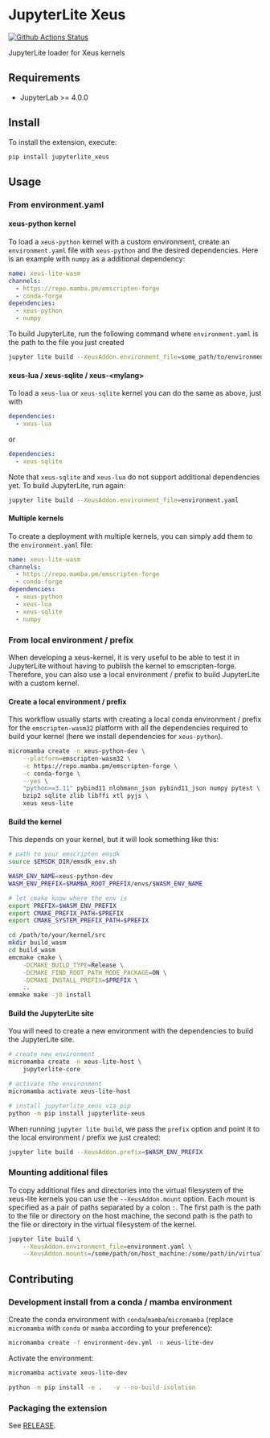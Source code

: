# JupyterLite Xeus

[![Github Actions Status](https://github.com/jupyterlite/xeus/workflows/Build/badge.svg)](https://github.com/jupyterlite/xeus/actions/workflows/build.yml)

JupyterLite loader for Xeus kernels

## Requirements

- JupyterLab >= 4.0.0

## Install

To install the extension, execute:

```bash
pip install jupyterlite_xeus
```

## Usage

### From environment.yaml

#### xeus-python kernel

To load a `xeus-python` kernel with a custom environment, create an `environment.yaml` file with `xeus-python` and the desired dependencies. Here is an example with `numpy` as a additional dependency:

```yaml
name: xeus-lite-wasm
channels:
  - https://repo.mamba.pm/emscripten-forge
  - conda-forge
dependencies:
  - xeus-python
  - numpy
```

To build JupyterLite, run the following command where `environment.yaml` is the path to the file you just created

```bash
jupyter lite build --XeusAddon.environment_file=some_path/to/environment.yaml
```

#### xeus-lua / xeus-sqlite / xeus-\<mylang\>

To load a `xeus-lua` or `xeus-sqlite` kernel you can
do the same as above, just with

```yaml
dependencies:
  - xeus-lua
```

or

```yaml
dependencies:
  - xeus-sqlite
```

Note that `xeus-sqlite` and `xeus-lua` do not support additional dependencies yet.
To build JupyterLite, run again:

```bash
jupyter lite build --XeusAddon.environment_file=environment.yaml
```

#### Multiple kernels

To create a deployment with multiple kernels, you can simply add them to the `environment.yaml` file:

```yaml
name: xeus-lite-wasm
channels:
  - https://repo.mamba.pm/emscripten-forge
  - conda-forge
dependencies:
  - xeus-python
  - xeus-lua
  - xeus-sqlite
  - numpy
```

### From local environment / prefix

When developing a xeus-kernel, it is very useful to be able to test it in JupyterLite without having to publish the kernel to emscripten-forge. Therefore, you can also use a local environment / prefix to build JupyterLite with a custom kernel.

#### Create a local environment / prefix

This workflow usually starts with creating a local conda environment / prefix for the `emscripten-wasm32` platform with all the dependencies required to build your kernel (here we install dependencies for `xeus-python`).

```bash
micromamba create -n xeus-python-dev \
    --platform=emscripten-wasm32 \
    -c https://repo.mamba.pm/emscripten-forge \
    -c conda-forge \
    --yes \
    "python>=3.11" pybind11 nlohmann_json pybind11_json numpy pytest \
    bzip2 sqlite zlib libffi xtl pyjs \
    xeus xeus-lite
```

#### Build the kernel

This depends on your kernel, but it will look something like this:

```bash
# path to your emscripten emsdk
source $EMSDK_DIR/emsdk_env.sh

WASM_ENV_NAME=xeus-python-dev
WASM_ENV_PREFIX=$MAMBA_ROOT_PREFIX/envs/$WASM_ENV_NAME

# let cmake know where the env is
export PREFIX=$WASM_ENV_PREFIX
export CMAKE_PREFIX_PATH=$PREFIX
export CMAKE_SYSTEM_PREFIX_PATH=$PREFIX

cd /path/to/your/kernel/src
mkdir build_wasm
cd build_wasm
emcmake cmake \
    -DCMAKE_BUILD_TYPE=Release \
    -DCMAKE_FIND_ROOT_PATH_MODE_PACKAGE=ON \
    -DCMAKE_INSTALL_PREFIX=$PREFIX \
    ..
emmake make -j8 install
```

#### Build the JupyterLite site

You will need to create a new environment with the dependencies to build the JupyterLite site.

```bash
# create new environment
micromamba create -n xeus-lite-host \
    jupyterlite-core

# activate the environment
micromamba activate xeus-lite-host

# install jupyterlite_xeus via pip
python -m pip install jupyterlite-xeus
```

When running `jupyter lite build`, we pass the `prefix` option and point it to the local environment / prefix we just created:

```bash
jupyter lite build --XeusAddon.prefix=$WASM_ENV_PREFIX
```

### Mounting additional files

To copy additional files and directories into the virtual filesystem of the xeus-lite kernels you can use the `--XeusAddon.mount` option.
Each mount is specified as a pair of paths separated by a colon `:`. The first path is the path to the file or directory on the host machine, the second path is the path to the file or directory in the virtual filesystem of the kernel.

```bash
jupyter lite build \
    --XeusAddon.environment_file=environment.yaml \
    --XeusAddon.mounts=/some/path/on/host_machine:/some/path/in/virtual/filesystem
```

## Contributing

### Development install from a conda / mamba environment

Create the conda environment with `conda`/`mamba`/`micromamba` (replace `micromamba` with `conda` or `mamba` according to your preference):

```bash
micromamba create -f environment-dev.yml -n xeus-lite-dev
```

Activate the environment:

```bash
micromamba activate xeus-lite-dev
```

```bash
python -m pip install -e .   -v --no-build-isolation
```

### Packaging the extension

See [RELEASE](RELEASE.md).
